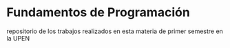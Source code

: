 # Fundamentos de Programación
repositorio de los trabajos realizados en esta materia de primer semestre en la UPEN
